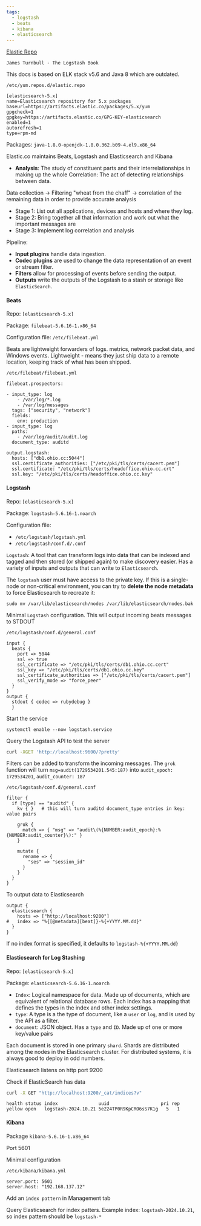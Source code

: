 ```yaml
---
tags:
  - logstash
  - beats
  - kibana
  - elasticsearch
---
```

[Elastic Repo](https://www.elastic.co/downloads/beats/filebeat)

`James Turnbull - The Logstash Book`

This docs is based on ELK stack v5.6 and Java 8 which are outdated.

`/etc/yum.repos.d/elastic.repo`
```
[elasticsearch-5.x]
name=Elasticsearch repository for 5.x packages
baseurl=https://artifacts.elastic.co/packages/5.x/yum
gpgcheck=1
gpgkey=https://artifacts.elastic.co/GPG-KEY-elasticsearch
enabled=1
autorefresh=1
type=rpm-md
```

Packages:
`java-1.8.0-openjdk-1.8.0.362.b09-4.el9.x86_64`

Elastic.co maintains Beats, Logstash and Elasticsearch and Kibana

- **Analysis**: The study of constituent parts and their interrelationships in making up the whole
Correlation: The act of detecting relationships between data. 

Data collection -> Filtering "wheat from the chaff" -> correlation of the remaining data in order to provide accurate analysis

- Stage 1: List out all applications, devices and hosts and where they log.
- Stage 2: Bring together all that information and work out what the important messages are
- Stage 3: Implement log correlation and analysis 

Pipeline:
* **Input plugins** handle data ingestion. 
* **Codec plugins** are used to change the data representation of an event or stream filter. 
* **Filters** allow for processing of events before sending the output. 
* **Outputs** write the outputs of the Logstash to a stash or storage like `ElasticSearch`. 

#### Beats

Repo: `[elasticsearch-5.x]`

Package:
`filebeat-5.6.16-1.x86_64`

Configuration file:
`/etc/filebeat.yml`

Beats are lightweight forwarders of logs. metrics, network packet data, and Windows events.
Lightweight - means they just ship data to a remote location, keeping track of what has been shipped.

`/etc/filebeat/filebeat.yml`
```
filebeat.prospectors:

- input_type: log
    - /var/log/*.log
    - /var/log/messages
  tags: ["security", "network"]
  fields:
    env: production
- input_type: log
  paths:
    - /var/log/audit/audit.log
  document_type: auditd

output.logstash:
  hosts: ["db1.ohio.cc:5044"]
  ssl.certificate_authorities: ["/etc/pki/tls/certs/cacert.pem"]
  ssl.certificate: "/etc/pki/tls/certs/headoffice.ohio.cc.crt"
  ssl.key: "/etc/pki/tls/certs/headoffice.ohio.cc.key"
```
#### Logstash

Repo: `[elasticsearch-5.x]`

Package:
`logstash-5.6.16-1.noarch`

Configuration file: 
- `/etc/logstash/logstash.yml`
- `/etc/logstash/conf.d/.conf`

`Logstash`: A tool that can transform logs into data that can be indexed and tagged and then stored (or shipped again) to make discovery easier. Has a variety of inputs and outputs that can write to `Elasticsearch`. 

The `logstash` user must have access to the private key. If this is a single-node or non-critical environment, you can try to **delete the node metadata** to force Elasticsearch to recreate it:

```
sudo mv /var/lib/elasticsearch/nodes /var/lib/elasticsearch/nodes.bak
```

Minimal `Logstash` configuration. This will output incoming beats messages to STDOUT

`/etc/logstash/conf.d/general.conf`
```
input {
  beats {
    port => 5044
    ssl => true
    ssl_certificate => "/etc/pki/tls/certs/db1.ohio.cc.cert"
    ssl_key => "/etc/pki/tls/certs/db1.ohio.cc.key"
    ssl_certificate_authorities => ["/etc/pki/tls/certs/cacert.pem"]
    ssl_verify_mode => "force_peer"
  }
}
output {
  stdout { codec => rubydebug }
  }
```

Start the service

```
systemctl enable --now logstash.service
```

Query the Logstash API to test the server

``` bash
curl -XGET 'http://localhost:9600/?pretty'
```

Filters can be added to transform the incoming messages. The `grok` function will turn 
`msg=audit(1729534201.545:187)` into `audit_epoch: 1729534201`, `audit_counter: 187`

`/etc/logstash/conf.d/general.conf`
```
filter {
  if [type] == "auditd" {
    kv { }   # this will turn auditd document_type entries in key: value pairs
    
    grok {
      match => { "msg" => "audit\(%{NUMBER:audit_epoch}:%           {NUMBER:audit_counter}\):" }
    }

    mutate {
      rename => {
        "ses" => "session_id"
      }
    }
  }
}
```

To output data to Elasticsearch

```
output {
  elasticsearch {
    hosts => ["http://localhost:9200"]
#   index => "%{[@metadata][beat]}-%{+YYYY.MM.dd}"
  }
}

```

If no index format is specified, it defaults to `logstash-%{+YYYY.MM.dd}`
#### Elasticsearch for Log Stashing

Repo:
`[elasticsearch-5.x]`

Package:
`elasticsearch-5.6.16-1.noarch`

- `Index`: Logical namespace for data. Made up of documents, which are equivalent of relational database rows. Each index has a mapping that defines the types in the index and other index settings.
- `type`: A type is a the type of document, like a `user` or `log`, and is used by the API as a filter.
- `document`: JSON object. Has a `type` and `ID`. Made up of one or more key/value pairs

Each document is stored in one primary `shard`. Shards are distributed among the nodes in the Elasticsearch cluster. For distributed systems, it is always good to deploy in odd numbers.

Elasticsearch listens on http port 9200

Check if ElasticSearch has data

``` bash
curl -X GET "http://localhost:9200/_cat/indices?v"
```

```
health status index               uuid                   pri rep 
yellow open   logstash-2024.10.21 5e224TP0R9KpCRO6sS7K1g   5   1
```

#### Kibana

Package
`kibana-5.6.16-1.x86_64`

Port
5601

Minimal configuration

`/etc/kibana/kibana.yml`
```
server.port: 5601
server.host: "192.168.137.12"
```

Add an `index pattern` in Management tab

Query Elasticsearch for index patters. Example index: `logstash-2024.10.21`, so index pattern should be `logstash-*`
